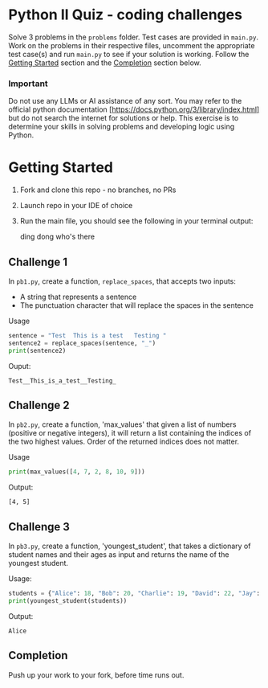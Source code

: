# Python II Quiz - coding challenges
Solve 3 problems in the `problems` folder. Test cases are provided in `main.py`. Work on the problems in their respective files, uncomment the appropriate test case(s) and run `main.py` to see if your solution is working. Follow the [Getting Started](#GettingStarted) section and the [Completion](##Completion) section below.

### Important
Do not use any LLMs or AI assistance of any sort. 
You may refer to the official python documentation [https://docs.python.org/3/library/index.html] but do not search the internet for solutions or help. 
This exercise is to determine your skills in solving problems and developing logic using Python.

# Getting Started
1. Fork and clone this repo - no branches, no PRs
2. Launch repo in your IDE of choice
3. Run the main file, you should see the following in your terminal output:

    ding dong
    who's there

## Challenge 1
In `pb1.py`, create a function, `replace_spaces`, that accepts two inputs:
- A string that represents a sentence
- The punctuation character that will replace the spaces in the sentence

Usage
```python
sentence = "Test  This is a test   Testing "
sentence2 = replace_spaces(sentence, "_")
print(sentence2)

```
Ouput:
```
Test__This_is_a_test__Testing_
```

## Challenge 2
In `pb2.py`, create a function, 'max_values' that given a list of numbers (positive or negative integers), it will return a list containing the indices of the two highest values. Order of the returned indices does not matter.

Usage
```python
print(max_values([4, 7, 2, 8, 10, 9]))
```
Output:
```
[4, 5]
```

## Challenge 3
In `pb3.py`, create a function, 'youngest_student', that takes a dictionary of student names and their ages as input 
and returns the name of the youngest student.

Usage:
```python
students = {"Alice": 18, "Bob": 20, "Charlie": 19, "David": 22, "Jay": 20}
print(youngest_student(students))
```

Output:
```
Alice
```

## Completion
Push up your work to your fork, before time runs out.
